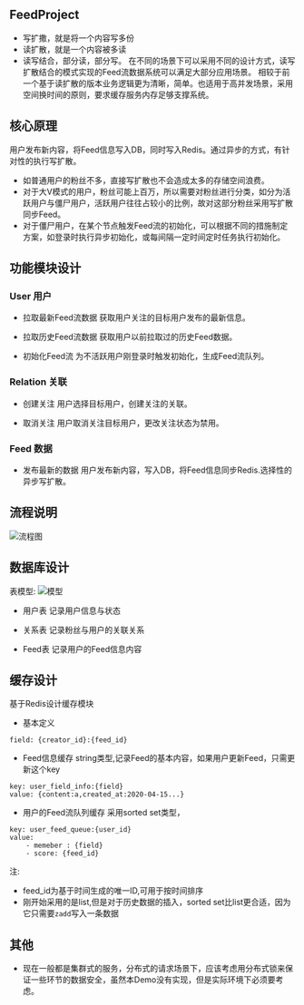 ## FeedProject
- 写扩撒，就是将一个内容写多份
- 读扩散，就是一个内容被多读
- 读写结合，部分读，部分写。
在不同的场景下可以采用不同的设计方式，读写扩散结合的模式实现的Feed流数据系统可以满足大部分应用场景。
相较于前一个基于读扩散的版本业务逻辑更为清晰，简单。也适用于高并发场景，采用空间换时间的原则，要求缓存服务内存足够支撑系统。

## 核心原理
用户发布新内容，将Feed信息写入DB，同时写入Redis。通过异步的方式，有针对性的执行写扩散。
- 如普通用户的粉丝不多，直接写扩散也不会造成太多的存储空间浪费。
- 对于大V模式的用户，粉丝可能上百万，所以需要对粉丝进行分类，如分为活跃用户与僵尸用户，活跃用户往往占较小的比例，故对这部分粉丝采用写扩散同步Feed。
- 对于僵尸用户，在某个节点触发Feed流的初始化，可以根据不同的措施制定方案，如登录时执行异步初始化，或每间隔一定时间定时任务执行初始化。

## 功能模块设计
### User 用户
- 拉取最新Feed流数据
获取用户关注的目标用户发布的最新信息。

- 拉取历史Feed流数据
获取用户以前拉取过的历史Feed数据。

- 初始化Feed流
为不活跃用户刚登录时触发初始化，生成Feed流队列。

### Relation 关联
- 创建关注
用户选择目标用户，创建关注的关联。

- 取消关注
用户取消关注目标用户，更改关注状态为禁用。

### Feed 数据
- 发布最新的数据
用户发布新内容，写入DB，将Feed信息同步Redis.选择性的异步写扩散。

## 流程说明
![流程图](http://processon.com/chart_image/5e95759b7d9c0842ab38e5ff.png)

## 数据库设计
表模型:
![模型](http://processon.com/chart_image/5e966e09e401fd262e195b7f.png)

- 用户表
记录用户信息与状态

- 关系表
记录粉丝与用户的关联关系

- Feed表
记录用户的Feed信息内容

## 缓存设计
基于Redis设计缓存模块
- 基本定义
```
field: {creator_id}:{feed_id}
```
- Feed信息缓存
string类型,记录Feed的基本内容，如果用户更新Feed，只需更新这个key
```
key: user_field_info:{field}
value: {content:a,created_at:2020-04-15...}
```

- 用户的Feed流队列缓存
采用sorted set类型，
```
key: user_feed_queue:{user_id}
value: 
    - memeber : {field}
    - score: {feed_id}
```
注: 
- feed_id为基于时间生成的唯一ID,可用于按时间排序
- 刚开始采用的是list,但是对于历史数据的插入，sorted set比list更合适，因为它只需要`zadd`写入一条数据

## 其他
- 现在一般都是集群式的服务，分布式的请求场景下，应该考虑用分布式锁来保证一些环节的数据安全，虽然本Demo没有实现，但是实际环境下必须要考虑。
